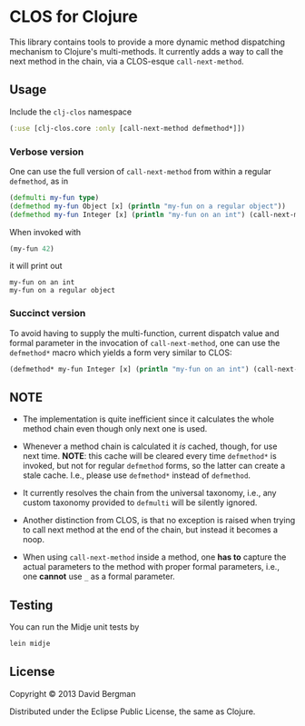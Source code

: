 # CLOS for Clojure

This library contains tools to provide a more dynamic method dispatching mechanism to
Clojure's multi-methods. It currently adds a way to call the next method in the chain,
via a CLOS-esque `call-next-method`.

## Usage

Include the `clj-clos` namespace

```clojure
(:use [clj-clos.core :only [call-next-method defmethod*]])
```

### Verbose version

One can use the full version of `call-next-method` from within a regular `defmethod`, as in

```clojure
(defmulti my-fun type)
(defmethod my-fun Object [x] (println "my-fun on a regular object"))
(defmethod my-fun Integer [x] (println "my-fun on an int") (call-next-method my-fun Integer x))
```

When invoked with

```clojure
(my-fun 42)
```

it will print out

```
my-fun on an int
my-fun on a regular object
```

### Succinct version

To avoid having to supply the multi-function,  current dispatch value and formal parameter in the invocation of
`call-next-method`, one can use the `defmethod*` macro which yields a form very similar to CLOS:

```clojure
(defmethod* my-fun Integer [x] (println "my-fun on an int") (call-next-method))
```

## NOTE

* The implementation is quite inefficient since it calculates the whole method chain even though only next one is used.

* Whenever a method chain is calculated it *is* cached, though, for use next time. **NOTE**: this
cache will be cleared every time `defmethod*` is invoked, but not for regular `defmethod` forms, so
the latter can create a stale cache. I.e., please use `defmethod*` instead of `defmethod`.

* It currently resolves the chain from the universal taxonomy, i.e., any custom taxonomy provided to
`defmulti` will be silently ignored.

* Another distinction from CLOS, is that no exception is raised when trying to call next method at
the end of the chain, but instead it becomes a noop.

* When using `call-next-method` inside a method, one **has to** capture the actual parameters to the
method with proper formal parameters, i.e., one **cannot** use `_` as a formal parameter.

## Testing

You can run the Midje unit tests by

```bash
lein midje
```

## License

Copyright © 2013 David Bergman

Distributed under the Eclipse Public License, the same as Clojure.
